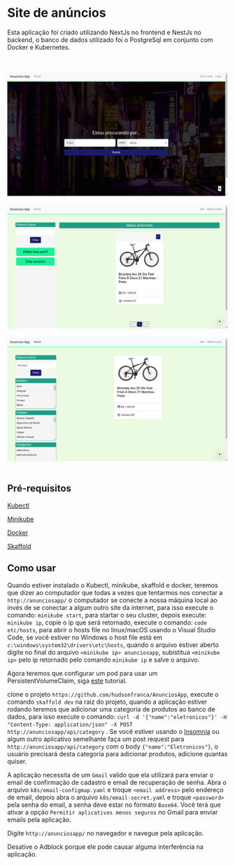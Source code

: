 # Site de anúncios

Esta aplicação foi criado utilizando NextJs no frontend e NestJs no backend, o banco de dados utilizado foi o PostgreSql em conjunto com Docker e Kubernetes.

<p>
<br/>
<br/>
<img src="images/1.png">
<br/>
<br/>
<img src="images/2.png">
<br/>
<br/>
<img src="images/3.png">
<br/>
<br/>
</p>

## Pré-requisitos

[Kubectl](https://kubernetes.io/docs/tasks/tools/)

[Minikube](https://v1-18.docs.kubernetes.io/docs/tasks/tools/install-minikube/)

[Docker](https://www.docker.com/)

[Skaffold](https://skaffold.dev/docs/quickstart/)

## Como usar 

Quando estiver instalado o Kubectl, minikube, skaffold e docker, teremos que dizer ao computador que todas a vezes que tentarmos nos conectar a `http://anunciosapp/` o computador se conecte a nossa máquina local ao invés de se conectar a algum outro site da internet, para isso execute o comando: `minikube start`, para startar o seu cluster, depois execute: `minikube ip`, copie o ip que será retornado, execute o comando: `code etc/hosts`, para abrir o hosts file no linux/macOS usando o Visual Studio Code, se você estiver no Windows o host file está em `c:\windows\system32\drivers\etc\hosts`, quando o arquivo estiver aberto digite no final do arquivo `<minikube ip> anunciosapp`, subistitua `<minikube ip>` pelo ip retornado pelo comando `minikube ip` e salve o arquivo.

Agora teremos que configurar um pod para usar um PersistentVolumeClaim, siga [este](https://kubernetes.io/docs/tasks/configure-pod-container/configure-persistent-volume-storage/) tutorial.

clone o projeto `https://github.com/hudsonfranca/AnunciosApp`, execute o comando `skaffold dev` na raiz do projeto, quando a aplicação estiver rodando teremos que adicionar uma categoria de produtos ao banco de dados, para isso execute o comando: `curl -d '{"name":"eletronicos"}' -H "Content-Type: application/json" -X POST http://anunciosapp/api/category` .
Se você estiver usando o [Insomnia](https://insomnia.rest/download) ou algum outro aplicativo semelhante faça um post request para `http://anunciosapp/api/category` com o body `{"name":"Eletronicos"}`, o usuário precisará desta categoria para adicionar produtos, adicione quantas quiser.

A aplicação necessita de um `Gmail` valido que ela utilizará para enviar o email de confirmação de cadastro e email de recuperação de senha. Abra o arquivo `k8s/email-configmap.yaml` e troque `<email address>` pelo endereço de email, depois abra o arquivo `k8s/email-secret.yaml` e troque `<password>` pela senha do email, a senha deve estar no formato `Base64`. Você terá que ativar a opção `Permitir aplicativos menos seguros` no Gmail para enviar emails pela aplicação.

Digite `http://anunciosapp/` no navegador e navegue pela aplicação.

Desative o Adblock porque ele pode causar alguma interferência na aplicação.





